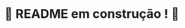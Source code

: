 # :construction: README em construção ! :construction:
<!-- Olá!
Esse é apenas um arquivo inicial para o README do seu projeto.
É essencial que você preencha esse documento por conta própria, ok?
-->